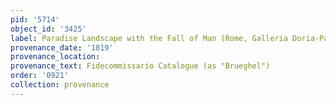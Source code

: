 ```yaml
---
pid: '5714'
object_id: '3425'
label: Paradise Landscape with the Fall of Man (Rome, Galleria Doria-Pamphili)
provenance_date: '1819'
provenance_location:
provenance_text: Fidecommissario Catalogue (as "Brueghel")
order: '0921'
collection: provenance
---
```

